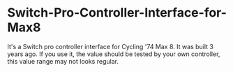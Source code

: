 # Switch-Pro-Controller-Interface-for-Max8
It's a Switch pro controller interface for Cycling '74 Max 8. It was built 3 years ago. If you use it, the value should be tested by your own controller, this value range may not looks regular.
